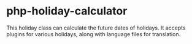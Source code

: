 php-holiday-calculator
======================

This holiday class can calculate the future dates of holidays. It accepts plugins for various holidays, along with language files for translation. 
